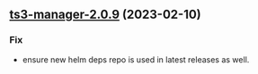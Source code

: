 

## [ts3-manager-2.0.9](https://github.com/truecharts/charts/compare/ts3-manager-2.0.8...ts3-manager-2.0.9) (2023-02-10)

### Fix

- ensure new helm deps repo is used in latest releases as well.
  
  